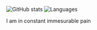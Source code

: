 ![GitHub stats](https://github-readme-stats.vercel.app/api?username=poggur&show_icons=true&theme=tokyonight)
![Languages](https://github-readme-stats.vercel.app/api/top-langs/?username=poggur&theme=tokyonight)

I am in constant immesurable pain
